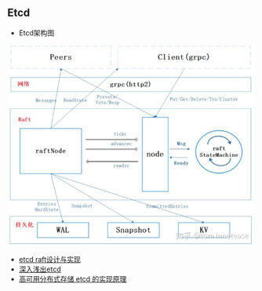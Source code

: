 ## Etcd
* Etcd架构图

![Etcd整体架构图](images/etcdserver_architecture.jpg)


* [etcd raft设计与实现](https://zhuanlan.zhihu.com/p/51063866)
* [深入浅出etcd](https://mp.weixin.qq.com/s?__biz=MzIzNzU5NTYzMA==&mid=2247485663&idx=1&sn=99b7b003cd9fd083115752fc238839f4&chksm=e8c7765edfb0ff48a350b453a6ad5998082d4c2e7e0fad0d29f20654bb9cb6a7930fdea75388&pass_ticket=prKTSyOEHKW8DR5gjZtbRnXZaJxEr0S%2FOJvr%2BQt4QS3VAuZQs2H6O%2B7WHInGAO9y#rd)
* [高可用分布式存储 etcd 的实现原理
](https://draveness.me/etcd-introduction?from=singlemessage&isappinstalled=0)